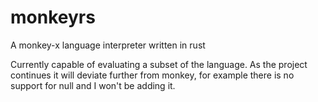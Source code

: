 # monkeyrs
A monkey-x language interpreter written in rust

Currently capable of evaluating a subset of the language. As the project continues it will deviate further from monkey, for example there is no support for null and I won't be adding it.
